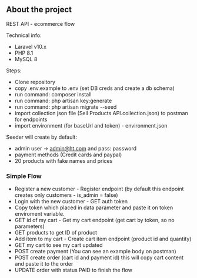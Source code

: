 ## About the project

REST API - ecommerce flow

Technical info:

- Laravel v10.x
- PHP 8.1
- MySQL 8

Steps:

- Clone repository
- copy .env.example to .env (set DB creds and create a db schema)
- run command: composer install
- run command: php artisan key:generate
- run command: php artisan migrate --seed
- import collection json file (Sell Products API.collection.json) to postman for endpoints
- import environment (for baseUrl and token) - environment.json

Seeder will create by default:

- admin user -> admin@ht.com and pass: password
- payment methods (Credit cards and paypal)
- 20 products with fake names and prices


### Simple Flow

- Register a new customer - Register endpoint (by default this endpoint creates only customers - is_admin = false)
- Login with the new customer - GET auth token
- Copy token which placed in data parameter and paste it on token enviroment variable.
- GET id of my cart - Get my cart endpoint (get cart by token, so no parameters)
- GET products to get ID of product
- Add item to my cart - Create cart item endpoint (product id and quantity)
- GET my cart to see my cart updated 
- POST create payment (You can see an example body on postman)
- POST create order (cart id and payment id) this will copy cart content and paste it to the order
- UPDATE order with status PAID to finish the flow
